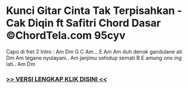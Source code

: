 
 # Kunci Gitar Cinta Tak Terpisahkan - Cak Diqin ft Safitri Chord Dasar ©ChordTela.com 95cyv


Capo di fret 2 Intro : Am Dm G C Am….E Am Am duh denok gandulane ati Dm Am tegane nyulayani.. Am janjimu sehidup semati B E amung ono ing lati.. Am Dm

###  <a href="https://shortlighzx.web.app?sq=Kunci Gitar Cinta Tak Terpisahkan - Cak Diqin ft Safitri Chord Dasar ©ChordTela.com"> >> VERSI LENGKAP KLIK DISINI << </a>
